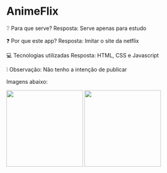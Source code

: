 # AnimeFlix
<p>❔ Para que serve? Resposta: Serve apenas para estudo</p>

<p>❓ Por que este app? Resposta: Imitar o site da netflix</p>

<p>💻 Tecnologias utilizadas Resposta: HTML, CSS e Javascript</p>

<p> ❕ Observação: Não tenho a intenção de publicar</p>

<p> Imagens abaixo:

<p> <img src="https://i.imgur.com/BQO2kxm.png" alt="" width="200"/>
    <img src="https://i.imgur.com/33YZKXl.jpg" alt="" width="200"/>
